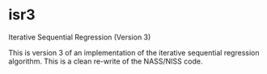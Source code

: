 # isr3
Iterative Sequential Regression (Version 3)

This is version 3 of an implementation of the  iterative sequential regression algorithm.  This is a clean re-write of the NASS/NISS code.  
